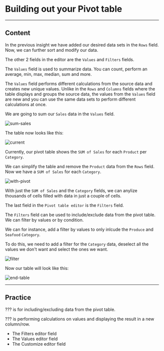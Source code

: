 ﻿---
author: Stefan-Stojanovic

aspects:
  - introduction

type: normal

category: how to

links:
  - '[sample-spreadsheet-files](https://www.learningcontainer.com/sample-excel-data-for-analysis/){website}'
  

---

# Building out your Pivot table

---
## Content

In the previous insight we have added our desired data sets in the `Rows` field. Now, we can further sort and modify our data.

The other 2 fields in the editor are the `Values` and `Filters` fields.

The `Values` field is used to summarize data. You can count, perform an average, min, max, median, sum and more.

The `Values` field performs different calculations from the source data and creates new unique values. Unlike in the `Rows` and `Columns` fields where the table displays and groups the source data, the values from the `Values` field are new and you can use the same data sets to perform different calculations at once.

We are going to sum our `Sales` data in the `Values` field.

![sum-sales](https://img.enkipro.com/2dde949a6ab9b2c806924e292344bd1b.png)

The table now looks like this:

![current](https://img.enkipro.com/b142b39c1dccaa57c93ea505f1564dcf.png)

Currently, our pivot table shows the `SUM of Sales` for each `Product` per `Category`.

We can simplify the table and remove the `Product` data from the `Rows` field. Now we have a `SUM of Sales` for each `Category`.

![with-pivot](https://img.enkipro.com/828a881c1686f7242757f73199461abe.png)

With just the `SUM of Sales` and the `Category` fields, we can anylize thousands of cells filled with data in just a couple of cells.

The last field in the `Pivot table editor` is the `Filters` field.

The `Filters` field can be used to include/exclude data from the pivot table. We can filter by values or by condition.

We can for instance, add a filter by values to only inlcude the `Produce` and `Seafood` `Category`.

To do this, we need to add a filter for the `Category` data, deselect all the values we don't want and select the ones we want.

![filter](https://img.enkipro.com/b789271fd39e28c38e0e8a8dade37a14.png)

Now our table will look like this:

![end-table](https://img.enkipro.com/c9149f996529e023f916ec9f0f9c2dc4.png)


---
## Practice

??? is for including/excluding data from the pivot table.

??? is performing calculations on values and displaying the result in a new column/row.

* The Filters editor field
* The Values editor field
* The Customize editor field